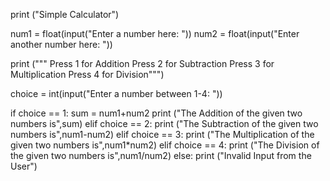 print ("Simple  Calculator")

num1 = float(input("Enter a number here: "))
num2 = float(input("Enter another number here: "))

print ("""
Press 1 for Addition 
Press 2 for Subtraction
Press 3 for Multiplication
Press 4 for Division""")

choice = int(input("Enter a number between 1-4: "))

if choice == 1:
    sum = num1+num2
    print ("The Addition of the given two numbers is",sum)
elif choice == 2:
    print ("The Subtraction of the given two numbers is",num1-num2)
elif choice == 3:
    print ("The Multiplication of the given two numbers is",num1*num2)
elif choice == 4:
    print ("The Division of the given two numbers is",num1/num2)
else:
    print ("Invalid Input from the User")
